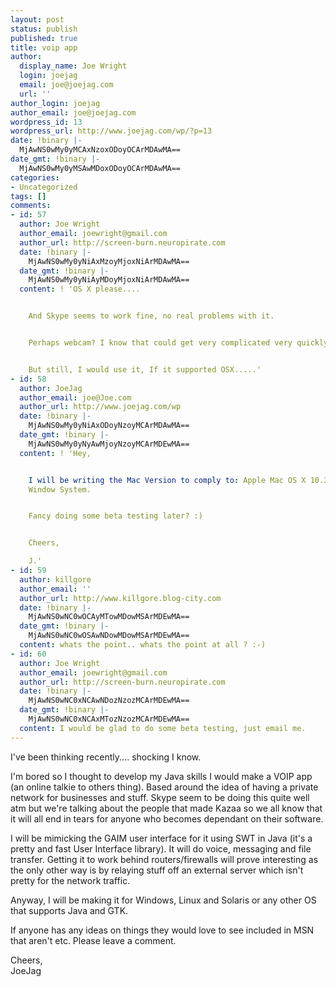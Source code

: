 ```yaml
---
layout: post
status: publish
published: true
title: voip app
author:
  display_name: Joe Wright
  login: joejag
  email: joe@joejag.com
  url: ''
author_login: joejag
author_email: joe@joejag.com
wordpress_id: 13
wordpress_url: http://www.joejag.com/wp/?p=13
date: !binary |-
  MjAwNS0wMy0yMCAxNzoxODoyOCArMDAwMA==
date_gmt: !binary |-
  MjAwNS0wMy0yMSAwMDoxODoyOCArMDAwMA==
categories:
- Uncategorized
tags: []
comments:
- id: 57
  author: Joe Wright
  author_email: joewright@gmail.com
  author_url: http://screen-burn.neuropirate.com
  date: !binary |-
    MjAwNS0wMy0yNiAxMzoyMjoxNiArMDAwMA==
  date_gmt: !binary |-
    MjAwNS0wMy0yNiAyMDoyMjoxNiArMDAwMA==
  content: ! 'OS X please....


    And Skype seems to work fine, no real problems with it.


    Perhaps webcam? I know that could get very complicated very quickly though.


    But still, I would use it, If it supported OSX.....'
- id: 58
  author: JoeJag
  author_email: joe@Joe.com
  author_url: http://www.joejag.com/wp
  date: !binary |-
    MjAwNS0wMy0yNiAxODoyNzoyMCArMDAwMA==
  date_gmt: !binary |-
    MjAwNS0wMy0yNyAwMjoyNzoyMCArMDEwMA==
  content: ! 'Hey,


    I will be writing the Mac Version to comply to: Apple Mac OS X 10.3 using Carbon
    Window System.


    Fancy doing some beta testing later? :)


    Cheers,

    J.'
- id: 59
  author: killgore
  author_email: ''
  author_url: http://www.killgore.blog-city.com
  date: !binary |-
    MjAwNS0wNC0wOCAyMTowMDowMSArMDEwMA==
  date_gmt: !binary |-
    MjAwNS0wNC0wOSAwNDowMDowMSArMDEwMA==
  content: whats the point.. whats the point at all ? :-)
- id: 60
  author: Joe Wright
  author_email: joewright@gmail.com
  author_url: http://screen-burn.neuropirate.com
  date: !binary |-
    MjAwNS0wNC0xNCAwNDozNzozMCArMDEwMA==
  date_gmt: !binary |-
    MjAwNS0wNC0xNCAxMTozNzozMCArMDEwMA==
  content: I would be glad to do some beta testing, just email me.
---
```

<p>I've been thinking recently.... shocking I know.</p>
<p>I'm bored so I thought to develop my Java skills I would make a VOIP app (an online talkie to others thing).  Based around the idea of having a private network for businesses and stuff.  Skype seem to be doing this quite well atm but we're talking about the people that made Kazaa so we all know that it will all end in tears for anyone who becomes dependant on their software.</p>
<p>I will be mimicking the GAIM user interface for it using SWT in Java (it's a pretty and fast User Interface library).  It will do voice, messaging and file transfer.  Getting it to work behind routers/firewalls will prove interesting as the only other way is by relaying stuff off an external server which isn't pretty for the network traffic.</p>
<p>Anyway, I will be making it for Windows, Linux and Solaris or any other OS that supports Java and GTK.</p>
<p>If anyone has any ideas on things they would love to see included in MSN that aren't etc.  Please leave a comment.</p>
<p>Cheers,<br />
JoeJag</p>

